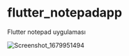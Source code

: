 # flutter_notepadapp

Flutter notepad uygulaması

![Screenshot_1679951494](https://user-images.githubusercontent.com/100070209/228071398-499cb4de-54b0-449f-84f5-a56bda623ab6.png)
